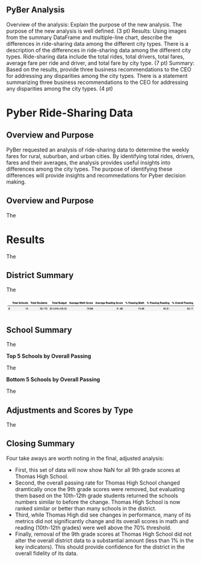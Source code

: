 ## PyBer Analysis ##

Overview of the analysis: Explain the purpose of the new analysis. The purpose of the new analysis is well defined. (3 pt)
Results: Using images from the summary DataFrame and multiple-line chart, describe the differences in ride-sharing data among the different city types.
There is a description of the differences in ride-sharing data among the different city types. Ride-sharing data include the total rides, total drivers, total fares, average fare per ride and driver, and total fare by city type. (7 pt)
Summary: Based on the results, provide three business recommendations to the CEO for addressing any disparities among the city types. There is a statement summarizing three business recommendations to the CEO for addressing any disparities among the city types. (4 pt)


# Pyber Ride-Sharing Data #

## Overview and Purpose ##

PyBer requested an analysis of ride-sharing data to determine the weekly fares for rural, suburban, and urban cities. By identifying total rides, drivers, fares and their averages, the analysis provides useful insights into differences among the city types. The purpose of identifying these differences will provide insights and recommedations for Pyber decision making. 


## Overview and Purpose ##

The 

# Results

The 

## District Summary ##

The
<p align="center">
<img src="https://github.com/teachjanderson/School_District_Analysis/blob/main/images/A_District%20Summary.png" />



## School Summary ##

The 
    
**Top 5 Schools by Overall Passing**

The   
    
**Bottom 5 Schools by Overall Passing**

The

## Adjustments and Scores by Type ##

The
      
## Closing Summary ##
  
Four take aways are worth noting in the final, adjusted analysis:
  - First, this set of data will now show NaN for all 9th grade scores at Thomas High School. 
  - Second, the overall passing rate for Thomas High School changed dramtically once the 9th grade scores were removed, but evaluating them based on the 10th-12th grade students returned the schools numbers similar to before the change. Thomas High School is now ranked similar or better than many schools in the district. 
  - Third, while Thomas High did see changes in performance, many of its metrics did not significantly change and its overall scores in math and reading (10th-12th grades) were well above the 70% threshold. 
  - Finally, removal of the 9th grade scores at Thomas High School did not alter the overall district data to a substantial amount (less than 1% in the key indicators). This should provide confidence for the district in the overall fidelity of its data. 
